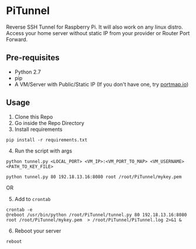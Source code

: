# PiTunnel
Reverse SSH Tunnel for Raspberry Pi. It will also work on any linux distro.
Access your home server without static IP from your provider or Router Port Forward.

## Pre-requisites
* Python 2.7
* pip
* A VM/Server with Public/Static IP (If you don't have one, try [portmap.io](https://portmap.io/ "portmap.io URL"))

## Usage
1. Clone this Repo
2. Go inside the Repo Directory
3. Install requirements
  ```shell
  pip install -r requirements.txt
  ```
4. Run the script with args
  ```shell
  python tunnel.py <LOCAL_PORT> <VM_IP>:<VM_PORT_TO_MAP> <VM_USERNAME> <PATH_TO_KEY_FILE>
  ```
  ```shell
  python tunnel.py 80 192.18.13.16:8080 root /root/PiTunnel/mykey.pem
  ```
  OR

5. Add to `crontab`
  ```shell
  crontab -e
  @reboot /usr/bin/python /root/PiTunnel/tunnel.py 80 192.18.13.16:8080 root /root/PiTunnel/mykey.pem  > /root/PiTunnel/PiTunnel.log 2>&1 &
  ```
6. Reboot your server
  ```shell
  reboot
  ```
